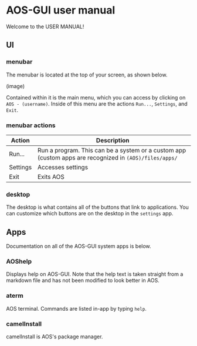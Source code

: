 # AOS-GUI user manual

Welcome to the USER MANUAL!

## UI

### menubar

The menubar is located at the top of your screen, as shown below.

(image)

Contained within it is the main menu, which you can access by clicking on `AOS - (username)`. Inside of this menu are the actions `Run...`, `Settings`, and `Exit`.

### menubar actions

| Action | Description|
|------|------------|
|Run...| Run a program. This can be a system or a custom app (custom apps are recognized in `(AOS)/files/apps/`|
|Settings| Accesses settings|
|Exit|Exits AOS|

### desktop

The desktop is what contains all of the buttons that link to applications. You can customize which buttons are on the desktop in the `settings` app.

## Apps

Documentation on all of the AOS-GUI system apps is below.

### AOShelp

Displays help on AOS-GUI. Note that the help text is taken straight from a markdown file and has not been modified to look better in AOS.

### aterm

AOS terminal. Commands are listed in-app by typing `help`.

### camelInstall

camelInstall is AOS's package manager. 